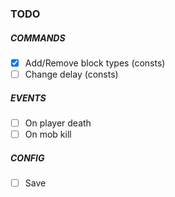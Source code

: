### TODO

##### COMMANDS
- [x] Add/Remove block types (consts)
- [ ] Change delay (consts)

##### EVENTS
- [ ] On player death
- [ ] On mob kill

##### CONFIG
- [ ] Save